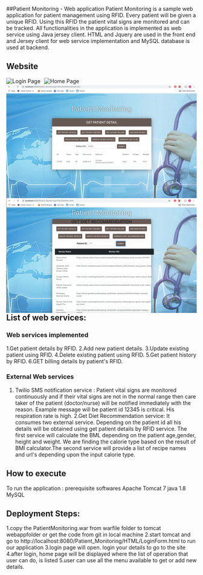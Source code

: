 ##Patient Monitoring  - Web application
Patient Monitoring is a sample web application for patient management using RFID. Every patient will be given a unique RFID. Using this RFID the 
patient vital signs are monitored and can be tracked. All functionalities in the application is implemented as 
web service using Java jersey client. HTML and Jquery are used in the front end and Jersey client for web service implementation 
and MySQL database is used 
at backend. 

## Website
<img src="WebContent/images/login.png"
     alt="Login Page"
     style="float: left; margin-right: 10px;" />
<img src="WebContent/images/home.png"
     alt="Home Page"
     style="float: left; margin-right: 10px;" />
<img src="WebContent/images/getpatient.png"
     alt="Shop Page"
     style="float: left; margin-right: 10px;" />
<img src="WebContent/images/diet.png"
     alt="Order Page"
     style="float: left; margin-right: 10px;" />

## List of web services:

### Web services implemented
1.Get patient details by RFID.
2.Add new patient details.
3.Update existing patient using RFID.
4.Delete existing patient using RFID.
5.Get patient history by RFID.
6.GET billing details by patient's RFID.

### External Web services
1. Twilio SMS notification service : Patient vital signs are monitored continuously and if their vital signs are not in the normal range
then care taker of the patient (doctor/nurse) will be notified immediately with the reason. Example message will be patient id 12345 is critical. His respiration rate is high.
2.Get Diet Recommendation service: It consumes two external service. Depending on the patient id all his details will be 
obtained using get patient details by RFID service. The first service will calculate the BML depending on the patient age,gender, 
height and weight. We are finding the calorie type based on the result of BMI calculator.The second service will provide a list of
recipe names and url's depending upon the input calorie type.


## How to execute
To run the application :
prerequisite softwares
Apache Tomcat 7
java 1.8
MySQL

## Deployment Steps:
1.copy the PatientMonitoring.war from warfile folder to tomcat webappfolder or get the code from git in local machine
2.start tomcat and go to http://localhost:8080/Patient_Monitoring/HTML/LoginForm.html to run our application
3.login page will open. login your details to go to the site
4.after login, home page will be displayed where the list of operation that user can do, is listed
5.user can use all the menu available to get or add new details.



